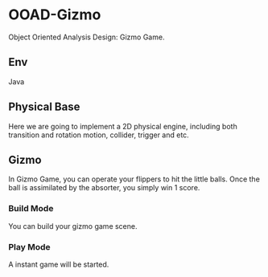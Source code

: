 # OOAD-Gizmo
Object Oriented Analysis Design: Gizmo Game.
## Env
Java
## Physical Base
Here we are going to implement a 2D physical engine, including both transition and rotation motion, collider, trigger and etc.
## Gizmo
In Gizmo Game, you can operate your flippers to hit the little balls. Once the ball is assimilated by the absorter, you simply win 1 score.
### Build Mode
You can build your gizmo game scene.
### Play Mode
A instant game will be started.
